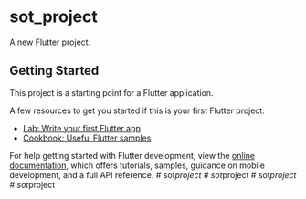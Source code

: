 # sot_project

A new Flutter project.

## Getting Started

This project is a starting point for a Flutter application.

A few resources to get you started if this is your first Flutter project:

- [Lab: Write your first Flutter app](https://docs.flutter.dev/get-started/codelab)
- [Cookbook: Useful Flutter samples](https://docs.flutter.dev/cookbook)

For help getting started with Flutter development, view the
[online documentation](https://docs.flutter.dev/), which offers tutorials,
samples, guidance on mobile development, and a full API reference.
#   s o t _ p r o j e c t  
 #   s o t _ p r o j e c t  
 #   s o t _ p r o j e c t  
 #   s o t _ p r o j e c t  
 